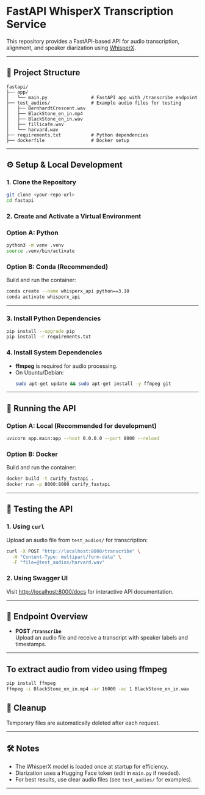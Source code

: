 # FastAPI WhisperX Transcription Service

This repository provides a FastAPI-based API for audio transcription, alignment, and speaker diarization using [WhisperX](https://github.com/m-bain/whisperx).

---

## 📁 Project Structure

```
fastapi/
├── app/
│   └── main.py                # FastAPI app with /transcribe endpoint
├── test_audios/               # Example audio files for testing
│   ├── BernhardtCrescent.wav
│   ├── BlackStone_en_in.mp4
│   ├── BlackStone_en_in.wav
│   ├── fillicafe.wav
│   └── harvard.wav
├── requirements.txt           # Python dependencies
├── dockerfile                 # Docker setup
```

---

## ⚙️ Setup & Local Development

### 1. Clone the Repository

```sh
git clone <your-repo-url>
cd fastapi
```

### 2. Create and Activate a Virtual Environment

### Option A: Python
```sh
python3 -m venv .venv
source .venv/bin/activate
```

### Option B: Conda (Recommended)

Build and run the container:

```sh
conda create --name whisperx_api python==3.10 
conda activate whisperx_api
```

---

### 3. Install Python Dependencies

```sh
pip install --upgrade pip
pip install -r requirements.txt
```

### 4. Install System Dependencies

- **ffmpeg** is required for audio processing.
- On Ubuntu/Debian:
  ```sh
  sudo apt-get update && sudo apt-get install -y ffmpeg git
  ```

---

## 🚀 Running the API

### Option A: Local (Recommended for development)

```sh
uvicorn app.main:app --host 0.0.0.0 --port 8000 --reload
```

### Option B: Docker

Build and run the container:

```sh
docker build -t curify_fastapi .  
docker run -p 8000:8000 curify_fastapi
```

---

## 🧪 Testing the API

### 1. Using `curl`

Upload an audio file from `test_audios/` for transcription:

```sh
curl -X POST "http://localhost:8000/transcribe" \
  -H "Content-Type: multipart/form-data" \
  -F "file=@test_audios/harvard.wav"
```

### 2. Using Swagger UI

Visit [http://localhost:8000/docs](http://localhost:8000/docs) for interactive API documentation.

---

## 📝 Endpoint Overview

- **POST `/transcribe`**  
  Upload an audio file and receive a transcript with speaker labels and timestamps.

---

## To extract audio from video using ffmpeg

```sh
pip install ffmpeg
ffmpeg -i BlackStone_en_in.mp4 -ar 16000 -ac 1 BlackStone_en_in.wav
```

## 🧹 Cleanup

Temporary files are automatically deleted after each request.

---


## 🛠️ Notes

- The WhisperX model is loaded once at startup for efficiency.
- Diarization uses a Hugging Face token (edit in `main.py` if needed).
- For best results, use clear audio files (see `test_audios/` for examples).

---
